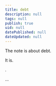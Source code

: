 ```yaml
---
title: debt
description: null
tags: null
publish: true
uid: null
datePublished: null
dateUpdated: null
---
```


The note is about debt.

It is.

.

…




